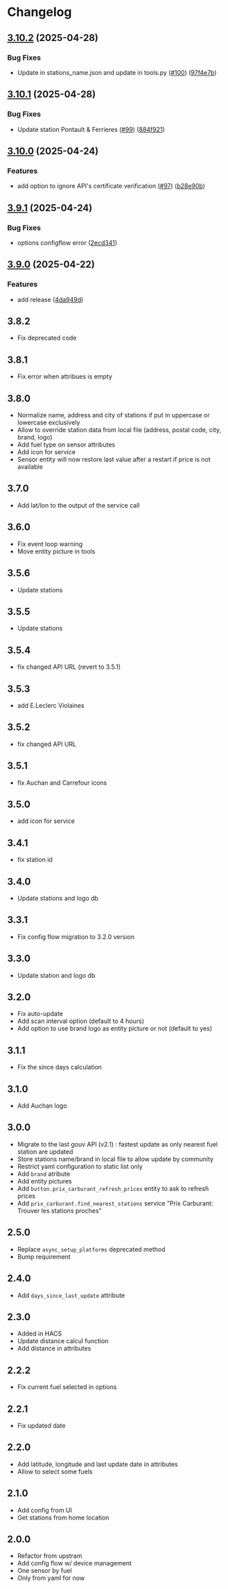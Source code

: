 # Changelog

## [3.10.2](https://github.com/Aohzan/hass-prixcarburant/compare/3.10.1...3.10.2) (2025-04-28)

### Bug Fixes

* Update in stations_name.json and update in tools.py ([#100](https://github.com/Aohzan/hass-prixcarburant/issues/100)) ([97f4e7b](https://github.com/Aohzan/hass-prixcarburant/commit/97f4e7b0e9d17f55ee6b1c57c10f48a5fc273024))

## [3.10.1](https://github.com/Aohzan/hass-prixcarburant/compare/3.10.0...3.10.1) (2025-04-28)

### Bug Fixes

* Update station Pontault & Ferrieres ([#99](https://github.com/Aohzan/hass-prixcarburant/issues/99)) ([884f921](https://github.com/Aohzan/hass-prixcarburant/commit/884f92110fee0fe02f01008b36b1a71181b8cf98))

## [3.10.0](https://github.com/Aohzan/hass-prixcarburant/compare/3.9.1...3.10.0) (2025-04-24)

### Features

* add option to ignore API's certificate verification ([#97](https://github.com/Aohzan/hass-prixcarburant/issues/97)) ([b28e90b](https://github.com/Aohzan/hass-prixcarburant/commit/b28e90b09e9f586995519baa8ba10401e44d832e))

## [3.9.1](https://github.com/Aohzan/hass-prixcarburant/compare/3.9.0...3.9.1) (2025-04-24)

### Bug Fixes

* options configflow error ([2ecd341](https://github.com/Aohzan/hass-prixcarburant/commit/2ecd341a53e8eedbae77b065bbe52d7063616762))

## [3.9.0](https://github.com/Aohzan/hass-prixcarburant/compare/3.8.2...3.9.0) (2025-04-22)

### Features

* add release ([4da949d](https://github.com/Aohzan/hass-prixcarburant/commit/4da949d9c39f5bb2e639ab7745d7fbf02229ec68))

## 3.8.2

* Fix deprecated code

## 3.8.1

* Fix error when attribues is empty

## 3.8.0

* Normalize name, address and city of stations if put in uppercase or lowercase exclusively
* Allow to override station data from local file (address, postal code, city, brand, logo)
* Add fuel type on sensor attributes
* Add icon for service
* Sensor entity will now restore last value after a restart if price is not available

## 3.7.0

* Add lat/lon to the output of the service call

## 3.6.0

* Fix event loop warning
* Move entity picture in tools

## 3.5.6

* Update stations

## 3.5.5

* Update stations

## 3.5.4

* fix changed API URL (revert to 3.5.1)

## 3.5.3

* add E.Leclerc Violaines

## 3.5.2

* fix changed API URL

## 3.5.1

* fix Auchan and Carrefour icons

## 3.5.0

* add icon for service

## 3.4.1

* fix station id

## 3.4.0

* Update stations and logo db

## 3.3.1

* Fix config flow migration to 3.2.0 version

## 3.3.0

* Update station and logo db

## 3.2.0

* Fix auto-update
* Add scan interval option (default to 4 hours)
* Add option to use brand logo as entity picture or not (default to yes)

## 3.1.1

* Fix the since days calculation

## 3.1.0

* Add Auchan logo

## 3.0.0

* Migrate to the last gouv API (v2.1) : fastest update as only nearest fuel station are updated
* Store stations name/brand in local file to allow update by community
* Restrict yaml configuration to static list only
* Add `brand` atribute
* Add entity pictures
* Add `button.prix_carburant_refresh_prices` entity to ask to refresh prices
* Add `prix_carburant.find_nearest_stations` service "Prix Carburant: Trouver les stations proches"

## 2.5.0

* Replace `async_setup_platforms` deprecated method
* Bump requirement

## 2.4.0

* Add `days_since_last_update` attribute

## 2.3.0

* Added in HACS
* Update distance calcul function
* Add distance in attributes

## 2.2.2

* Fix current fuel selected in options

## 2.2.1

* Fix updated date

## 2.2.0

* Add latitude, longitude and last update date in attributes
* Allow to select some fuels

## 2.1.0

* Add config from UI
* Get stations from home location

## 2.0.0

* Refactor from upstram
* Add config flow w/ device management
* One sensor by fuel
* Only from yaml for now
